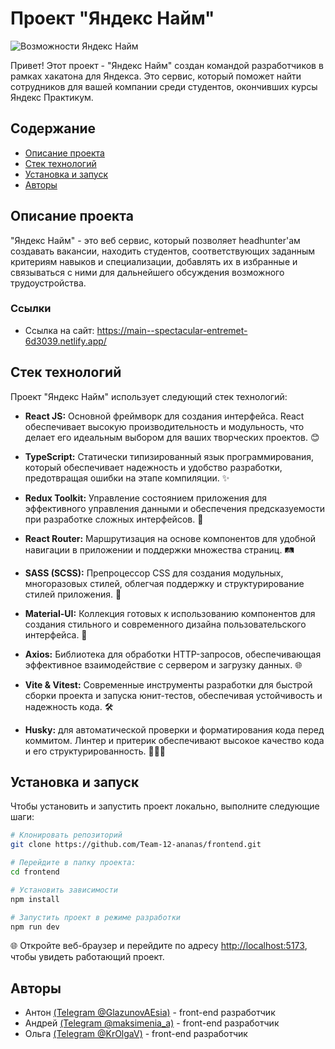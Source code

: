 # Проект "Яндекс Найм"

![Возможности Яндекс Найм](https://github.com/Team-12-ananas/frontend/assets/117913798/b9311212-1f25-4952-b432-399397c01c0c)


Привет! Этот проект - "Яндекс Найм" создан командой разработчиков в рамках хакатона для Яндекса. Это сервис, который поможет найти сотрудников для вашей компании среди студентов, окончивших курсы Яндекс Практикум.

## Содержание

- [Описание проекта](#описание-проекта)
- [Стек технологий](#стек-технологий)
- [Установка и запуск](#установка-и-запуск)
- [Авторы](#авторы)

## Описание проекта

"Яндекс Найм" - это веб сервис, который позволяет headhunter'ам создавать вакансии, находить студентов, соответствующих заданным критериям навыков и специализации, добавлять их в избранные и связываться с ними для дальнейшего обсуждения возможного трудоустройства.

### Ссылки

- Ссылка на сайт: https://main--spectacular-entremet-6d3039.netlify.app/

## Стек технологий

Проект "Яндекс Найм" использует следующий стек технологий:

- **React JS:** Основной фреймворк для создания интерфейса. React обеспечивает высокую производительность и модульность, что делает его идеальным выбором для ваших творческих проектов. 😊

- **TypeScript:** Статически типизированный язык программирования, который обеспечивает надежность и удобство разработки, предотвращая ошибки на этапе компиляции. ✨

- **Redux Toolkit:** Управление состоянием приложения для эффективного управления данными и обеспечения предсказуемости при разработке сложных интерфейсов. 🌟

- **React Router:** Маршрутизация на основе компонентов для удобной навигации в приложении и поддержки множества страниц. 🛤️

- **SASS (SCSS):** Препроцессор CSS для создания модульных, многоразовых стилей, облегчая поддержку и структурирование стилей приложения. 🎨

- **Material-UI:** Коллекция готовых к использованию компонентов для создания стильного и современного дизайна пользовательского интерфейса. 🌈

- **Axios:** Библиотека для обработки HTTP-запросов, обеспечивающая эффективное взаимодействие с сервером и загрузку данных. 🌐

- **Vite & Vitest:** Современные инструменты разработки для быстрой сборки проекта и запуска юнит-тестов, обеспечивая устойчивость и надежность кода. 🛠️

- **Husky:** для автоматической проверки и форматирования кода перед коммитом. Линтер и притерик обеспечивают высокое качество кода и его структурированность. 👨‍💻✨

## Установка и запуск

Чтобы установить и запустить проект локально, выполните следующие шаги:

```bash
# Клонировать репозиторий
git clone https://github.com/Team-12-ananas/frontend.git

# Перейдите в папку проекта:
cd frontend

# Установить зависимости
npm install

# Запустить проект в режиме разработки
npm run dev
```

🌐 Откройте веб-браузер и перейдите по адресу [http://localhost:5173](http://localhost:5173), чтобы увидеть работающий проект.

## Авторы

- Антон [(Telegram @GlazunovAEsia)](https://t.me/GlazunovAEsia) - front-end разработчик
- Андрей [(Telegram @maksimenia_a)](https://t.me/maksimenia_a) - front-end разработчик
- Ольга [(Telegram @KrOlgaV)](https://t.me/KrOlgaV) - front-end разработчик
